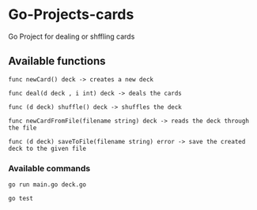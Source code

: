 # Go-Projects-cards
Go Project for dealing or shffling cards
## Available functions
```
func newCard() deck -> creates a new deck
```
```
func deal(d deck , i int) deck -> deals the cards
```
```
func (d deck) shuffle() deck -> shuffles the deck
```
```
func newCardFromFile(filename string) deck -> reads the deck through the file
```
```
func (d deck) saveToFile(filename string) error -> save the created deck to the given file
```
### Available commands
```
go run main.go deck.go
```
```
go test
```
